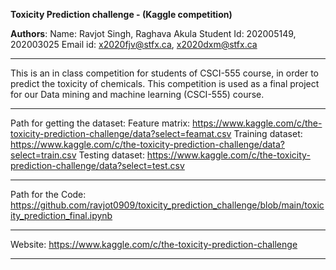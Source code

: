 **Toxicity Prediction challenge - (Kaggle competition)**
 
**Authors**:
	Name: Ravjot Singh, Raghava Akula 
	Student Id: 202005149, 202003025
	Email id: x2020fjv@stfx.ca, x2020dxm@stfx.ca 
***********************************************************************************************************************************

This is an in class competition for students of CSCI-555 course, in order to predict the toxicity of chemicals.
This competition is used as a final project for our Data mining and machine learning (CSCI-555) course.

************************************************************************************************************************************
Path for getting the dataset:
Feature matrix:     https://www.kaggle.com/c/the-toxicity-prediction-challenge/data?select=feamat.csv 
Training dataset:   https://www.kaggle.com/c/the-toxicity-prediction-challenge/data?select=train.csv 
Testing dataset:    https://www.kaggle.com/c/the-toxicity-prediction-challenge/data?select=test.csv 

*************************************************************************************************************************************

Path for the Code: https://github.com/ravjot0909/toxicity_prediction_challenge/blob/main/toxicity_prediction_final.ipynb

*************************************************************************************************************************************

Website: https://www.kaggle.com/c/the-toxicity-prediction-challenge 

*************************************************************************************************************************************
